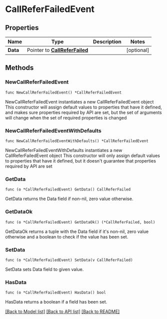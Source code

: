 # CallReferFailedEvent

## Properties

Name | Type | Description | Notes
------------ | ------------- | ------------- | -------------
**Data** | Pointer to [**CallReferFailed**](CallReferFailed.md) |  | [optional] 

## Methods

### NewCallReferFailedEvent

`func NewCallReferFailedEvent() *CallReferFailedEvent`

NewCallReferFailedEvent instantiates a new CallReferFailedEvent object
This constructor will assign default values to properties that have it defined,
and makes sure properties required by API are set, but the set of arguments
will change when the set of required properties is changed

### NewCallReferFailedEventWithDefaults

`func NewCallReferFailedEventWithDefaults() *CallReferFailedEvent`

NewCallReferFailedEventWithDefaults instantiates a new CallReferFailedEvent object
This constructor will only assign default values to properties that have it defined,
but it doesn't guarantee that properties required by API are set

### GetData

`func (o *CallReferFailedEvent) GetData() CallReferFailed`

GetData returns the Data field if non-nil, zero value otherwise.

### GetDataOk

`func (o *CallReferFailedEvent) GetDataOk() (*CallReferFailed, bool)`

GetDataOk returns a tuple with the Data field if it's non-nil, zero value otherwise
and a boolean to check if the value has been set.

### SetData

`func (o *CallReferFailedEvent) SetData(v CallReferFailed)`

SetData sets Data field to given value.

### HasData

`func (o *CallReferFailedEvent) HasData() bool`

HasData returns a boolean if a field has been set.


[[Back to Model list]](../README.md#documentation-for-models) [[Back to API list]](../README.md#documentation-for-api-endpoints) [[Back to README]](../README.md)


